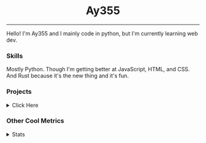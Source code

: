 <h1 align="center"><b>Ay355</b></h1>

---

Hello! I'm Ay355 and I mainly code in python, but I'm currently learning web dev.


### Skills

Mostly Python. Though I'm getting better at JavaScript, HTML, and CSS. And Rust because it's the new thing and it's fun.


### Projects

<details>
 <summary>Click Here</summary>
<br>

 This is probably out of date

[Standle](https://discord.com/oauth2/authorize?client_id=810345494223781899&scope=bot&permissions=8)
 - A multipurpose discord bot for your discord server. Has useful and fun commands for you to mess around with. Made with [discord.py](https://www.github.com/Rapptz/discord.py).

[RoboAy355](https://github.com/Ay-355/RoboAy355)
 - A personal discord bot that I use for random things.

[Asyncdictionary](https://github.com/Ay-355/asyncdictionary)
 - An async wrapper for the freedictionaryAPI. See the README for more info.

 
That's pretty much it, other stuff is closed-source.
 
</details>


### Other Cool Metrics


<details>
<summary>Stats</summary>
<br>
 
<a href="https://github.com/Ay-355">
 <img align="center" src="https://github-readme-stats.vercel.app/api?username=Ay-355&theme=tokyonight&show_icons=true&count_private=true&hide_border=true" />
</a><a href="https://github.com/Ay-355">
  <img align="center" src="https://github-readme-stats.vercel.app/api/top-langs/?username=Ay-355&hide=toml,yaml,cmake&layout=compact&langs_count=8&theme=tokyonight&hide_border=true" />
</a>

 
&nbsp; <!-- Space character to put some space between the different stat types. -->

 
<!--START_SECTION:waka-->
**🐱 My Github Data** 

> 🏆 521 Contributions in the Year 2021
 > 
> 📦 1.3 kB Used in Github's Storage 
 > 
> 🚫 Not Opted to Hire
 > 
> 📜 14 Public Repositories 
 > 
> 🔑 4 Private Repositories  
 > 
**I'm an Early 🐤** 

```text
🌞 Morning    16 commits     █░░░░░░░░░░░░░░░░░░░░░░░░   6.13% 
🌆 Daytime    121 commits    ███████████░░░░░░░░░░░░░░   46.36% 
🌃 Evening    120 commits    ███████████░░░░░░░░░░░░░░   45.98% 
🌙 Night      4 commits      ░░░░░░░░░░░░░░░░░░░░░░░░░   1.53%

```
📅 **I'm Most Productive on Thursday** 

```text
Monday       42 commits     ████░░░░░░░░░░░░░░░░░░░░░   16.09% 
Tuesday      29 commits     ██░░░░░░░░░░░░░░░░░░░░░░░   11.11% 
Wednesday    24 commits     ██░░░░░░░░░░░░░░░░░░░░░░░   9.2% 
Thursday     47 commits     ████░░░░░░░░░░░░░░░░░░░░░   18.01% 
Friday       46 commits     ████░░░░░░░░░░░░░░░░░░░░░   17.62% 
Saturday     46 commits     ████░░░░░░░░░░░░░░░░░░░░░   17.62% 
Sunday       27 commits     ██░░░░░░░░░░░░░░░░░░░░░░░   10.34%

```


📊 **This Week I Spent My Time On** 

```text
💬 Programming Languages: 
Python                   58 mins             ██████████████░░░░░░░░░░░   56.54% 
VimL                     16 mins             ████░░░░░░░░░░░░░░░░░░░░░   16.27% 
PowerShell               9 mins              ██░░░░░░░░░░░░░░░░░░░░░░░   9.22% 
Lua                      8 mins              ██░░░░░░░░░░░░░░░░░░░░░░░   8.14% 
Rust                     6 mins              █░░░░░░░░░░░░░░░░░░░░░░░░   6.07%

🔥 Editors: 
Vim                      1 hr 27 mins        █████████████████████░░░░   84.49% 
Notepad++                16 mins             ████░░░░░░░░░░░░░░░░░░░░░   15.51%

🐱‍💻 Projects: 
Unknown Project          1 hr 19 mins        ███████████████████░░░░░░   76.87% 
standle-bot              9 mins              ██░░░░░░░░░░░░░░░░░░░░░░░   8.91% 
nvim                     8 mins              ██░░░░░░░░░░░░░░░░░░░░░░░   8.14% 
haste-cli                6 mins              █░░░░░░░░░░░░░░░░░░░░░░░░   6.07%

💻 Operating System: 
Windows                  1 hr 43 mins        █████████████████████████   100.0%

```

**I Mostly Code in Python** 

```text
Python                   7 repos             ███████████████████░░░░░░   77.78% 
HTML                     1 repo              ██░░░░░░░░░░░░░░░░░░░░░░░   11.11% 
C++                      1 repo              ██░░░░░░░░░░░░░░░░░░░░░░░   11.11%

```



 Last Updated on 17/09/2021
<!--END_SECTION:waka-->
</details>
